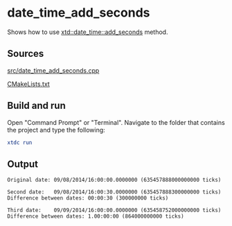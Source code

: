 # date_time_add_seconds

Shows how to use [xtd::date_time::add_seconds](https://gammasoft71.github.io/xtd/reference_guides/latest/classxtd_1_1date__time.html#a413650dded2269db34a6ec15949a5d5f) method.

## Sources

[src/date_time_add_seconds.cpp](src/date_time_add_seconds.cpp)

[CMakeLists.txt](CMakeLists.txt)

## Build and run

Open "Command Prompt" or "Terminal". Navigate to the folder that contains the project and type the following:

```cmake
xtdc run
```

## Output

```
Original date: 09/08/2014/16:00:00.0000000 (635457888000000000 ticks)

Second date:   09/08/2014/16:00:30.0000000 (635457888300000000 ticks)
Difference between dates: 00:00:30 (300000000 ticks)

Third date:    09/09/2014/16:00:00.0000000 (635458752000000000 ticks)
Difference between dates: 1.00:00:00 (864000000000 ticks)
```
